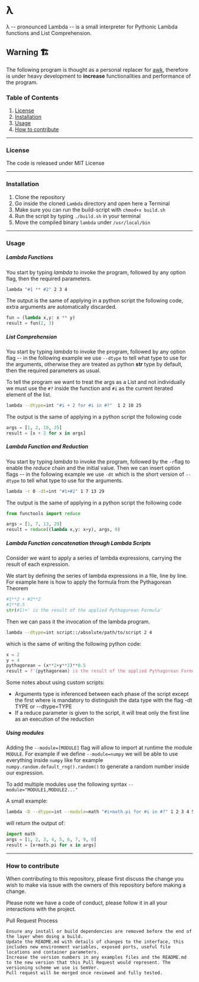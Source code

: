 # λ

λ -- pronounced Lambda -- is a small interpreter for Pythonic Lambda functions and List Comprehension.

## Warning :building_construction:
The following program is thought as a personal replacer for [awk](https://git.savannah.gnu.org/git/gawk.git "awk"),  therefore is under heavy development to **increase** functionalities and performance of the program.

### Table of Contents
1. [License](#license)
2. [Installation](#installation)
3. [Usage](#usage)
4. [How to contribute](#how-to-contribute)


---

### License
The code is released under MIT License

---

### Installation
1. Clone the repository
2. Go inside the cloned `Lambda` directory and open here a Terminal
3. Make sure you can run the build-script with `chmod+x build.sh`
4. Run the script by typing `./build.sh` in your terminal
5. Move the compiled binary `lambda` under `/usr/local/bin` 

---

### Usage
##### Lambda Functions
You start by typing *lambda* to invoke the program, followed by any option flag, then the required parameters.
```bash
lambda "#1 ** #2" 2 3 4
```
The output is the same of applying in a python script the following code, extra arguments are automatically discarded.
```python
fun = (lambda x,y: x ** y)
result = fun(2, 3)
```

##### List Comprehension
You start by typing *lambda* to invoke the program, followed by any option flag -- in the following example we use `--dtype` to tell what type to use for the arguments, otherwise they are treated as python **str** type by default, then the required parameters as usual.

To tell the program we want to treat the args as a List and not individually we must use the `#?` inside the function and `#i` as the current iterated element of the list.
```bash
lambda --dtype=int "#i + 2 for #i in #?"  1 2 10 25
```

The output is the same of applying in a python script the following code
```python
args = [1, 2, 10, 25]
result = [x + 2 for x in args]
```

##### Lambda Function and Reduction
You start by typing *lambda* to invoke the program, followed by the `-r`flag to enable the *reduce* chain and the initial value.
Then we can insert option flags -- in the following example we use `-dt` which is the short version of `--dtype` to tell what type to use for the arguments.
```bash
lambda -r 0 -dt=int "#1+#2" 1 7 13 29
```

The output is the same of applying in a python script the following code
```python
from functools import reduce

args = [1, 7, 13, 29]
result = reduce((lambda x,y: x+y), args, 0)
```

##### Lambda Function concatenation through Lambda Scripts
Consider we want to apply a series of lambda expressions, carrying the result of each expression.

We start by defining the series of lambda expressions in a file, line by line.
For example here is how to apply the formula from the Pythagorean Theorem
```python
#1**2 + #2**2
#1**0.5
str(#1)+' is the result of the applied Pythagorean Formula'
```

Then we can pass it the invocation of the lambda program.
```bash
lambda --dtype=int script::/absolute/path/to/script 2 4
```

which is the same of writing the following python code:
```python
x = 2
y = 4
pythagorean = (x**2+y**2)**0.5
result = f'{pythagorean} is the result of the applied Pythagorean Formula'
```

Some notes about using custom scripts:
- Arguments type is inferenced between each phase of the script except the first where is mandatory to distinguish the data type with the flag -dt TYPE or --dtype=TYPE
- If a reduce parameter is given to the script, it will treat only the first line as an execution of the reduction

##### Using modules
Adding the `--module=[MODULE]` flag will allow to import at runtime the module `MODULE`.
For example if we define `--module=numpy` we will be able to use everything inside `numpy` like for example `numpy.random.default_rng().random()` to generate a random number inside our expression.

To add multiple modules use the following syntax `--module="MODULE1,MODULE2..."`

A small example:
```bash
lambda -D --dtype=int --module=math "#i+math.pi for #i in #?" 1 2 3 4 5 6 7 9 0
```

will return the output of:

```python
import math
args = [1, 2, 3, 4, 5, 6, 7, 9, 0]
result = [x+math.pi for x in args]
```

---

### How to contribute
When contributing to this repository, please first discuss the change you wish to make via issue with the owners of this repository before making a change.

Please note we have a code of conduct, please follow it in all your interactions with the project.

Pull Request Process

    Ensure any install or build dependencies are removed before the end of the layer when doing a build.
    Update the README.md with details of changes to the interface, this includes new environment variables, exposed ports, useful file locations and container parameters.
    Increase the version numbers in any examples files and the README.md to the new version that this Pull Request would represent. The versioning scheme we use is SemVer.
    Pull request will be merged once reviewed and fully tested.
